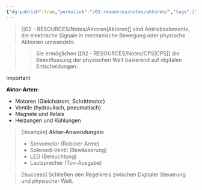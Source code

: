 ```yaml
---
{"dg-publish":true,"permalink":"/02-resources/notes/aktoren/","tags":["hardware/ausgabe","automation/steuerung","AP2025/neu"],"noteIcon":"","updated":"2025-09-16T23:41:26.682+02:00"}
---
```



>[[02 - RESOURCES/Notes/Aktoren\|Aktoren]] sind Antriebselemente, die elektrische Signale in mechanische Bewegung oder physische Aktionen umwandeln.

>>Sie ermöglichen [[02 - RESOURCES/Notes/CPS\|CPS]] die Beeinflussung der physischen Welt basierend auf digitalen Entscheidungen.

>[!important] 
>**Aktor-Arten:**
>- Motoren (Gleichstrom, Schrittmotor)
>- Ventile (hydraulisch, pneumatisch)
>- Magnete und Relais
>- Heizungen und Kühlungen

>[!example] 
>**Aktor-Anwendungen:**
>- Servomotor (Roboter-Arme)
>- Solenoid-Ventil (Bewässerung)
>- LED (Beleuchtung)
>- Lautsprecher (Ton-Ausgabe)

>[!success] 
>Schließen den Regelkreis zwischen Digitaler Steuerung und physischer Welt.